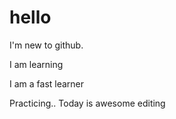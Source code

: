 # hello
I'm new to github.

I am learning

I am a fast learner

Practicing..
Today is awesome
editing
